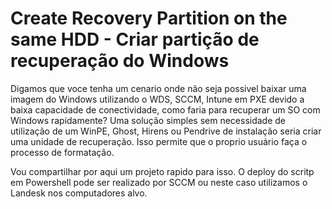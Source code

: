 # Create Recovery Partition on the same HDD - Criar partição de recuperação do Windows

Digamos que voce tenha um cenario onde não seja possivel baixar uma imagem do Windows utilizando o WDS, SCCM, Intune em PXE devido a baixa capacidade de conectividade, como faria para recuperar um SO com Windows rapidamente? Uma solução simples sem necessidade de utilização de um WinPE, Ghost, Hirens ou Pendrive de instalação seria criar uma unidade de recuperação. Isso permite que o proprio usuário faça o processo de formatação. 

Vou compartilhar por aqui um projeto rapido para isso. O deploy do scritp em Powershell pode ser realizado por SCCM ou neste caso utilizamos o Landesk nos computadores alvo. 

